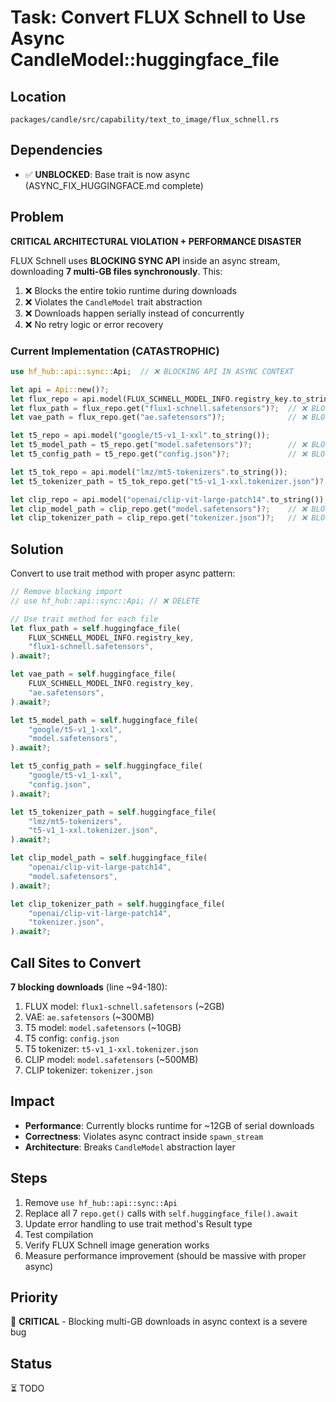 # Task: Convert FLUX Schnell to Use Async CandleModel::huggingface_file

## Location
`packages/candle/src/capability/text_to_image/flux_schnell.rs`

## Dependencies
- ✅ **UNBLOCKED**: Base trait is now async (ASYNC_FIX_HUGGINGFACE.md complete)

## Problem
**CRITICAL ARCHITECTURAL VIOLATION + PERFORMANCE DISASTER**

FLUX Schnell uses **BLOCKING SYNC API** inside an async stream, downloading **7 multi-GB files synchronously**. This:
1. ❌ Blocks the entire tokio runtime during downloads
2. ❌ Violates the `CandleModel` trait abstraction
3. ❌ Downloads happen serially instead of concurrently
4. ❌ No retry logic or error recovery

### Current Implementation (CATASTROPHIC)
```rust
use hf_hub::api::sync::Api;  // ❌ BLOCKING API IN ASYNC CONTEXT

let api = Api::new()?;
let flux_repo = api.model(FLUX_SCHNELL_MODEL_INFO.registry_key.to_string());
let flux_path = flux_repo.get("flux1-schnell.safetensors")?;  // ❌ BLOCKS RUNTIME
let vae_path = flux_repo.get("ae.safetensors")?;              // ❌ BLOCKS RUNTIME

let t5_repo = api.model("google/t5-v1_1-xxl".to_string());
let t5_model_path = t5_repo.get("model.safetensors")?;        // ❌ BLOCKS RUNTIME
let t5_config_path = t5_repo.get("config.json")?;             // ❌ BLOCKS RUNTIME

let t5_tok_repo = api.model("lmz/mt5-tokenizers".to_string());
let t5_tokenizer_path = t5_tok_repo.get("t5-v1_1-xxl.tokenizer.json")?;  // ❌ BLOCKS

let clip_repo = api.model("openai/clip-vit-large-patch14".to_string());
let clip_model_path = clip_repo.get("model.safetensors")?;    // ❌ BLOCKS RUNTIME
let clip_tokenizer_path = clip_repo.get("tokenizer.json")?;   // ❌ BLOCKS RUNTIME
```

## Solution
Convert to use trait method with proper async pattern:

```rust
// Remove blocking import
// use hf_hub::api::sync::Api; // ❌ DELETE

// Use trait method for each file
let flux_path = self.huggingface_file(
    FLUX_SCHNELL_MODEL_INFO.registry_key,
    "flux1-schnell.safetensors",
).await?;

let vae_path = self.huggingface_file(
    FLUX_SCHNELL_MODEL_INFO.registry_key,
    "ae.safetensors",
).await?;

let t5_model_path = self.huggingface_file(
    "google/t5-v1_1-xxl",
    "model.safetensors",
).await?;

let t5_config_path = self.huggingface_file(
    "google/t5-v1_1-xxl",
    "config.json",
).await?;

let t5_tokenizer_path = self.huggingface_file(
    "lmz/mt5-tokenizers",
    "t5-v1_1-xxl.tokenizer.json",
).await?;

let clip_model_path = self.huggingface_file(
    "openai/clip-vit-large-patch14",
    "model.safetensors",
).await?;

let clip_tokenizer_path = self.huggingface_file(
    "openai/clip-vit-large-patch14",
    "tokenizer.json",
).await?;
```

## Call Sites to Convert
**7 blocking downloads** (line ~94-180):
1. FLUX model: `flux1-schnell.safetensors` (~2GB)
2. VAE: `ae.safetensors` (~300MB)
3. T5 model: `model.safetensors` (~10GB)
4. T5 config: `config.json`
5. T5 tokenizer: `t5-v1_1-xxl.tokenizer.json`
6. CLIP model: `model.safetensors` (~500MB)
7. CLIP tokenizer: `tokenizer.json`

## Impact
- **Performance**: Currently blocks runtime for ~12GB of serial downloads
- **Correctness**: Violates async contract inside `spawn_stream`
- **Architecture**: Breaks `CandleModel` abstraction layer

## Steps
1. Remove `use hf_hub::api::sync::Api`
2. Replace all 7 `repo.get()` calls with `self.huggingface_file().await`
3. Update error handling to use trait method's Result type
4. Test compilation
5. Verify FLUX Schnell image generation works
6. Measure performance improvement (should be massive with proper async)

## Priority
🔴 **CRITICAL** - Blocking multi-GB downloads in async context is a severe bug

## Status
⏳ TODO
